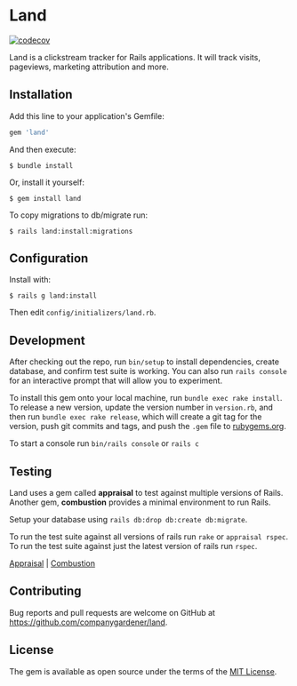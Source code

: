# Land
[![codecov](https://codecov.io/gh/Beyond-Finance/land/graph/badge.svg?token=D2L5P2D9AI)](https://codecov.io/gh/Beyond-Finance/land)

Land is a clickstream tracker for Rails applications. It will track visits, pageviews, marketing attribution and more.

## Installation
Add this line to your application's Gemfile:

```ruby
gem 'land'
```

And then execute:

    $ bundle install

Or, install it yourself:

    $ gem install land

To copy migrations to db/migrate run:

    $ rails land:install:migrations

## Configuration

Install with:

    $ rails g land:install

Then edit `config/initializers/land.rb`.

## Development

After checking out the repo, run `bin/setup` to install dependencies, create database, and confirm test suite is working. You can also run `rails console` for an interactive prompt that will allow you to experiment.

To install this gem onto your local machine, run `bundle exec rake install`. To release a new version, update the version number in `version.rb`, and then run `bundle exec rake release`, which will create a git tag for the version, push git commits and tags, and push the `.gem` file to [rubygems.org](https://rubygems.org).

To start a console run `bin/rails console` or `rails c`

## Testing

Land uses a gem called __appraisal__ to test against multiple versions of Rails. Another gem, __combustion__ provides a minimal environment to run Rails.

Setup your database using `rails db:drop db:create db:migrate`.

To run the test suite against all versions of rails run `rake` or `appraisal rspec`.
To run the test suite against just the latest version of rails run `rspec`.

[Appraisal](https://github.com/thoughtbot/appraisal) | [Combustion](https://github.com/pat/combustion)

## Contributing

Bug reports and pull requests are welcome on GitHub at https://github.com/companygardener/land.

## License
The gem is available as open source under the terms of the [MIT License](https://opensource.org/licenses/MIT).
